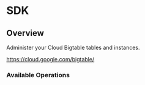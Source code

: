 # SDK

## Overview

Administer your Cloud Bigtable tables and instances.

<https://cloud.google.com/bigtable/>
### Available Operations

